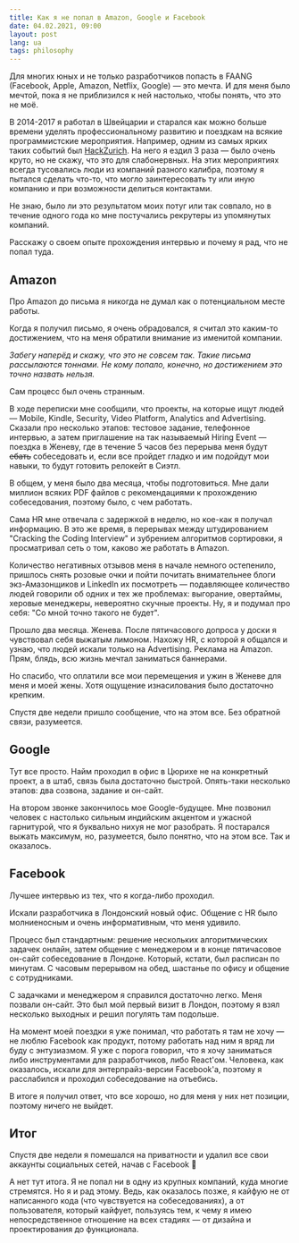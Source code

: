 ```yaml
---
title: Как я не попал в Amazon, Google и Facebook
date: 04.02.2021, 09:00
layout: post
lang: ua
tags: philosophy
---
```


Для многих юных и не только разработчиков попасть в FAANG (Facebook, Apple,
Amazon, Netflix, Google) — это мечта. И для меня было мечтой, пока я не
приблизился к ней настолько, чтобы понять, что это не моё.

В 2014-2017 я работал в Швейцарии и старался как можно больше времени уделять
профессиональному развитию и поездкам на всякие программистские мероприятия.
Например, одним из самых ярких таких событий был
[HackZurich](https://www.hackzurich.com/). На него я ездил 3 раза — было очень
круто, но не скажу, что это для слабонервных. На этих мероприятиях всегда
тусовались люди из компаний разного калибра, поэтому я пытался сделать что-то,
что могло заинтересовать ту или иную компанию и при возможности делиться
контактами.

Не знаю, было ли это результатом моих потуг или так совпало, но в течение
одного года ко мне постучались рекрутеры из упомянутых компаний.

Расскажу о своем опыте прохождения интервью и почему я рад, что не попал туда.

## Amazon

Про Amazon до письма я никогда не думал как о потенциальном месте работы.

Когда я получил письмо, я очень обрадовался, я считал это каким-то достижением,
что на меня обратили внимание из именитой компании.

*Забегу наперёд и скажу, что это не совсем так. Такие письма рассылаются
тоннами. Не кому попало, конечно, но достижением это точно назвать нельзя.*

Сам процесс был очень странным.

В ходе переписки мне сообщили, что проекты, на которые ищут людей — Mobile,
Kindle, Security, Video Platform, Analytics and Advertising. Сказали про
несколько этапов: тестовое задание, телефонное интервью, а затем приглашение на
так называемый Hiring Event — поездка в Женеву, где в течение 5 часов без
перерыва меня будут ~~ебать~~ собеседовать и, если все пройдет гладко и им
подойдут мои навыки, то будут готовить релокейт в Сиэтл.

В общем, у меня было два месяца, чтобы подготовиться. Мне дали миллион всяких
PDF файлов с рекомендациями к прохождению собеседования, поэтому было, с чем
работать.

Сама HR мне отвечала с задержкой в неделю, но кое-как я получал информацию. В
это же время, в перерывах между штудированием "Cracking the Coding Interview" и
зубрением алгоритмов сортировки, я просматривал сеть о том, каково же работать
в Amazon.

Количество негативных отзывов меня в начале немного остепенило, пришлось снять
розовые очки и пойти почитать внимательнее блоги экз-Амазонщиков и LinkedIn их
посмотреть — подавляющее количество людей говорили об одних и тех же проблемах:
выгорание, овертаймы, херовые менеджеры, невероятно скучные проекты. Ну, я и
подумал про себя: "Со мной точно такого не будет".

Прошло два месяца. Женева. После пятичасового допроса у доски я чувствовал себя
выжатым лимоном. Нахожу HR, с которой я общался и узнаю, что людей искали
только на Advertising. Реклама на Amazon. Прям, блядь, всю жизнь мечтал
заниматься баннерами.

Но спасибо, что оплатили все мои перемещения и ужин в Женеве для меня и моей
жены. Хотя ощущение изнасилования было достаточно крепким.

Спустя две недели пришло сообщение, что на этом все. Без обратной связи,
разумеется.

## Google

Тут все просто. Найм проходил в офис в Цюрихе не на конкретный проект, а в
штаб, связь была достаточно быстрой. Опять-таки несколько этапов: два созвона,
задание и он-сайт.

На втором звонке закончилось мое Google-будущее. Мне позвонил человек с
настолько сильным индийским акцентом и ужасной гарнитурой, что я буквально
нихуя не мог разобрать. Я постарался выжать максимум, но, разумеется, было
понятно, что на этом все. Так и оказалось.

## Facebook

Лучшее интервью из тех, что я когда-либо проходил.

Искали разработчика в Лондонский новый офис. Общение с HR было молниеносным и
очень информативным, что меня удивило.

Процесс был стандартным: решение нескольких алгоритмических задачек онлайн,
затем общение с менеджером и в конце пятичасовое он-сайт собеседование в
Лондоне. Который, кстати, был расписан по минутам. С часовым перерывом на обед,
шастанье по офису и общение с сотрудниками.

С задачками и менеджером я справился достаточно легко. Меня позвали он-сайт.
Это был мой первый визит в Лондон, поэтому я взял несколько выходных и решил
погулять там подольше.

На момент моей поездки я уже понимал, что работать я там не хочу — не люблю
Facebook как продукт, потому работать над ним я вряд ли буду с энтузиазмом. Я
уже с порога говорил, что я хочу заниматься либо инструментами для
разработчиков, либо React'ом. Человека, как оказалось, искали для
энтерпрайз-версии Facebook'а, поэтому я расслабился и проходил собеседование на
отъебись.

В итоге я получил ответ, что все хорошо, но для меня у них нет позиции, поэтому
ничего не выйдет.

## Итог

Спустя две недели я помешался на приватности и удалил все свои аккаунты
социальных сетей, начав с Facebook 🤷

А нет тут итога. Я не попал ни в одну из крупных компаний, куда многие
стремятся. Но я и рад этому. Ведь, как оказалось позже, я кайфую не от
написанного кода (что чувствуется на собеседованиях), а от пользователя,
который кайфует, пользуясь тем, к чему я имею непосредственное отношение на
всех стадиях — от дизайна и проектирования до функционала.
